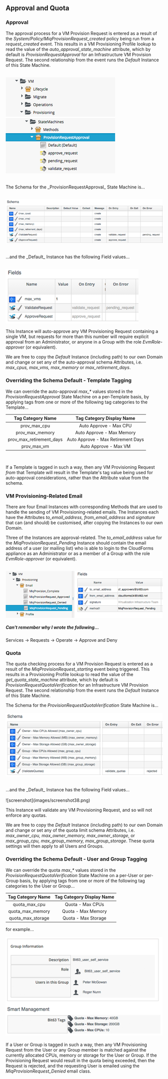 ## Approval and Quota

### Approval

The approval process for a VM Provision Request is entered as a result of the _System/Policy/MiqProvisionRequest\_created_ policy being run from a _request\_created_ event. This results in a VM Provisioning Profile lookup to read the value of the _auto\_approval\_state\_machine_ attribute, which by default is _ProvisionRequestApproval_ for an Infrastructure VM Provision Request. The second relationship from the event runs the _Default_ Instance of this State Machine.
<br> <br>

![screenshot](images/screenshot33.png)

<br>
The Schema for the _ProvisionRequestApproval_ State Machine is...
<br> <br>

![screenshot](images/screenshot34.png)

<br>
...and the _Default_ Instance has the following Field values...
<br> <br>

![screenshot](images/screenshot35.png)
<br>

This Instance will auto-approve any VM Provisioning Request containing a single VM, but requests for more than this number will require explicit approval from an Administrator, or anyone in a Group with the role _EvmRole-approver_ (or equivalent).

We are free to copy the _Default_ Instance (including path) to our own Domain and change or set any of the auto-approval schema Attributes, i.e. _max\_cpus, max\_vms, max\_memory_ or _max\_retirement\_days_.

### Overriding the Schema Default - Template Tagging

We can override the auto-approval _max\_*_ values stored in the _ProvisionRequestApproval_ State Machine on a per-Template basis, by applying tags from one or more of the following tag categories to the Template...
<br>

|  Tag Category Name  | Tag Category Display Name  |
|:----------:|:----------------:|
| prov\_max\_cpu | Auto Approve - Max CPU |
| prov\_max\_memory | Auto Approve - Max Memory |
| prov\_max\_retirement\_days | Auto Approve - Max Retirement Days |
| prov\_max\_vm | Auto Approve - Max VM |
<br>

If a Template is tagged in such a way, then any VM Provisioning Request _from_ that Template will result in the Template's tag value being used for auto-approval considerations, rather than the Attribute value from the schema. 

### VM Provisioning-Related Email

There are four Email Instances with corresponding Methods that are used to handle the sending of VM Provisioning-related emails. The Instances each have the Attributes _to\_email\_address, from\_email\_address_ and _signature_ that can (and should) be customised, after copying the Instances to our own Domain.

Three of the Instances are approval-related. The _to\_email\_address_ value for the _MiqProvisionRequest\_Pending_ Instance should contain the email address of a user (or mailing list) who is able to login to the CloudForms appliance as an Administrator or as a member of a Group with the role _EvmRole-approver_ (or equivalent).
<br> <br>

![screenshot](images/screenshot36.png?)
<br>

##### Can't remember why I wrote the following...
Services -> Requests -> Operate -> Approve and Deny 


### Quota

The quota checking process for a VM Provision Request is entered as a result of the _MiqProvisionRequest\_starting_ event being triggered. This results in a Provisioning Profile lookup to read the value of the _get\_quota\_state\_machine_ attribute, which by default is _ProvisionRequestQuotaVerification_ for an Infrastructure VM Provision Request. The second relationship from the event runs the _Default_ Instance of this State Machine.

The Schema for the _ProvisionRequestQuotaVerification_ State Machine is...
<br> <br>
![screenshot](images/screenshot37.png?)

<br>
...and the _Default_ Instance has the following Field values...
<br> <br>
![screenshot](images/screenshot38.png)
<br>

This Instance will validate any VM Provisioning Request, and so will not enforce any quotas.

We are free to copy the _Default_ Instance (including path) to our own Domain and change or set any of the quota limit schema Attributes, i.e. _max\_owner\_cpu, max\_owner\_memory, max\_owner\_storage_, or _max\_group\_cpu, max\_group\_memory, max\_group\_storage_. These quota settings will then apply to all Users and Groups.

### Overriding the Schema Default - User and Group Tagging

We can override the quota _max\_*_ values stored in the _ProvisionRequestQuotaVerification_ State Machine on a per-User or per-Group basis, by applying tags from one or more of the following tag categories to the User or Group...
<br>

|  Tag Category Name  | Tag Category Display Name  |
|:----------:|:----------------:|
| quota\_max\_cpu | Quota - Max CPUs |
| quota\_max\_memory | Quota - Max  Memory |
| quota\_max\_storage | Quota - Max  Storage |

for example...
<br> <br>
![screenshot](images/screenshot39.png)
<br> <br>
If a User or Group is tagged in such a way, then any VM Provisioning Request from the User or any Group member is matched against the currently allocated CPUs, memory or storage for the User or Group. If the Provisioning Request would result in the quota being exceeded, then the Request is rejected, and the requesting User is emailed using the _MiqProvisionRequest\_Denied_ email class.